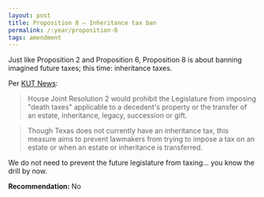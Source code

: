 ```yaml
---
layout: post
title: Proposition 8 – Inheritance tax ban
permalink: /:year/proposition-8
tags: amendment
---
```


Just like Proposition 2 and Proposition 6, Proposition 8 is about banning
imagined future taxes; this time: inheritance taxes.

Per [KUT News][KU]:

> House Joint Resolution 2 would prohibit the Legislature from imposing "death
> taxes" applicable to a decedent's property or the transfer of an estate,
> inheritance, legacy, succession or gift.

> Though Texas does not currently have an inheritance tax, this measure aims to
> prevent lawmakers from trying to impose a tax on an estate or when an estate
> or inheritance is transferred.

We do not need to prevent the future legislature from taxing… you know the drill
by now.

**Recommendation:** No

[KU]: https://www.kut.org/2025-10-15/your-guide-to-all-17-of-texas-proposed-constitutional-amendments-on-the-ballot-this-november
